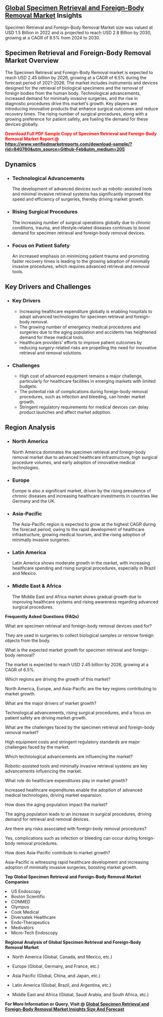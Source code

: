<h2><a href="https://www.verifiedmarketreports.com/download-sample/?rid=840780&amp;utm_source=Github&amp;utm_medium=205" target="_blank">Global Specimen Retrieval and Foreign-Body Removal Market</a> Insights</h2><p>Specimen Retrieval and Foreign-Body Removal Market size was valued at USD 1.5 Billion in 2022 and is projected to reach USD 2.8 Billion by 2030, growing at a CAGR of 8.5% from 2024 to 2030.</p><p> <h2>Specimen Retrieval and Foreign-Body Removal Market Overview</h2> <p>The Specimen Retrieval and Foreign-Body Removal market is expected to reach USD 2.45 billion by 2026, growing at a CAGR of 6.5% during the forecast period of 2021-2026. The market includes instruments and devices designed for the retrieval of biological specimens and the removal of foreign bodies from the human body. Technological advancements, increased demand for minimally invasive surgeries, and the rise in diagnostic procedures drive this market's growth. Key players are introducing innovative products that enhance surgical outcomes and reduce recovery times. The rising number of surgical procedures, along with a growing preference for patient safety, are fueling the demand for these devices globally.</p> <p><strong><p><span class=""><span style="color: #ff0000;"><strong>Download Full PDF Sample Copy of Specimen Retrieval and Foreign-Body Removal Market Report</strong> @ </span><a href="https://www.verifiedmarketreports.com/download-sample/?rid=840780&amp;utm_source=Github-Feb&amp;utm_medium=205" target="_blank">https://www.verifiedmarketreports.com/download-sample/?rid=840780&amp;utm_source=Github-Feb&amp;utm_medium=205</a></span></p></strong></p> <h2>Dynamics</h2> <ul> <li><h3>Technological Advancements</h3> The development of advanced devices such as robotic-assisted tools and minimal invasive retrieval systems has significantly improved the speed and efficiency of surgeries, thereby driving market growth.</li> <li><h3>Rising Surgical Procedures</h3> The increasing number of surgical operations globally due to chronic conditions, trauma, and lifestyle-related diseases continues to boost demand for specimen retrieval and foreign-body removal devices.</li> <li><h3>Focus on Patient Safety</h3> An increased emphasis on minimizing patient trauma and promoting faster recovery times is leading to the growing adoption of minimally invasive procedures, which requires advanced retrieval and removal tools.</li> </ul> <h2>Key Drivers and Challenges</h2> <ul> <li><h3>Key Drivers</h3> <ul> <li>Increasing healthcare expenditure globally is enabling hospitals to adopt advanced technologies for specimen retrieval and foreign-body removal.</li> <li>The growing number of emergency medical procedures and surgeries due to the aging population and accidents has heightened demand for these medical tools.</li> <li>Healthcare providers’ efforts to improve patient outcomes by reducing surgery-related risks are propelling the need for innovative retrieval and removal solutions.</li> </ul> </li> <li><h3>Challenges</h3> <ul> <li>High cost of advanced equipment remains a major challenge, particularly for healthcare facilities in emerging markets with limited budgets.</li> <li>The potential risk of complications during foreign-body removal procedures, such as infection and bleeding, can hinder market growth.</li> <li>Stringent regulatory requirements for medical devices can delay product launches and affect market adoption.</li> </ul> </li> </ul> <h2>Region Analysis</h2> <ul> <li><h3>North America</h3> North America dominates the specimen retrieval and foreign-body removal market due to advanced healthcare infrastructure, high surgical procedure volumes, and early adoption of innovative medical technologies.</li> <li><h3>Europe</h3> Europe is also a significant market, driven by the rising prevalence of chronic diseases and increasing healthcare investments in countries like Germany and the UK.</li> <li><h3>Asia-Pacific</h3> The Asia-Pacific region is expected to grow at the highest CAGR during the forecast period, owing to the rapid development of healthcare infrastructure, growing medical tourism, and the rising adoption of minimally invasive surgeries.</li> <li><h3>Latin America</h3> Latin America shows moderate growth in the market, with increasing healthcare spending and rising surgical procedures, especially in Brazil and Mexico.</li> <li><h3>Middle East & Africa</h3> The Middle East and Africa market shows gradual growth due to improving healthcare systems and rising awareness regarding advanced surgical procedures.</li> </ul> <p><strong>Frequently Asked Questions (FAQs)</strong></p> <p>What are specimen retrieval and foreign-body removal devices used for?</p> <p>They are used in surgeries to collect biological samples or remove foreign objects from the body.</p> <p>What is the expected market growth for specimen retrieval and foreign-body removal?</p> <p>The market is expected to reach USD 2.45 billion by 2026, growing at a CAGR of 6.5%.</p> <p>Which regions are driving the growth of this market?</p> <p>North America, Europe, and Asia-Pacific are the key regions contributing to market growth.</p> <p>What are the major drivers of market growth?</p> <p>Technological advancements, rising surgical procedures, and a focus on patient safety are driving market growth.</p> <p>What are the challenges faced by the specimen retrieval and foreign-body removal market?</p> <p>High equipment costs and stringent regulatory standards are major challenges faced by the market.</p> <p>Which technological advancements are influencing the market?</p> <p>Robotic-assisted tools and minimally invasive retrieval systems are key advancements influencing the market.</p> <p>What role do healthcare expenditures play in market growth?</p> <p>Increased healthcare expenditures enable the adoption of advanced medical technologies, driving market expansion.</p> <p>How does the aging population impact the market?</p> <p>The aging population leads to an increase in surgical procedures, driving demand for retrieval and removal devices.</p> <p>Are there any risks associated with foreign-body removal procedures?</p> <p>Yes, complications such as infection or bleeding can occur during foreign-body removal procedures.</p> <p>How does Asia-Pacific contribute to market growth?</p> <p>Asia-Pacific is witnessing rapid healthcare development and increasing adoption of minimally invasive surgeries, boosting market growth.</p> </p><p><strong>Top Global Specimen Retrieval and Foreign-Body Removal Market Companies</strong></p><div data-test-id=""><p><li>US Endoscopy</li><li> Boston Scientific</li><li> CONMED</li><li> Olympus</li><li> Cook Medical</li><li> Diversatek Healthcare</li><li> Endo-Therapeutics</li><li> Medivators</li><li> Micro-Tech Endoscopy</li></p><div><strong>Regional Analysis of&nbsp;Global Specimen Retrieval and Foreign-Body Removal Market</strong></div><ul><li dir="ltr"><p dir="ltr">North America&nbsp;(Global, Canada, and Mexico, etc.)</p></li><li dir="ltr"><p dir="ltr">Europe (Global, Germany, and France, etc.)</p></li><li dir="ltr"><p dir="ltr">Asia Pacific&nbsp;(Global, China, and Japan, etc.)</p></li><li dir="ltr"><p dir="ltr">Latin America&nbsp;(Global, Brazil, and Argentina, etc.)</p></li><li dir="ltr">Middle East and Africa&nbsp;(Global, Saudi Arabia, and South Africa, etc.)</li></ul><p><strong>For More Information or Query, Visit @&nbsp;</strong><strong><a href="https://www.verifiedmarketreports.com/product/specimen-retrieval-and-foreign-body-removal-market/?utm_source=Github&amp;utm_medium=205" target="_blank">Global Specimen Retrieval and Foreign-Body Removal Market Insights Size And Forecast</a></strong></p></div>
